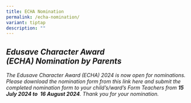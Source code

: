 ```yaml
---
title: ECHA Nomination
permalink: /echa-nomination/
variant: tiptap
description: ""
---
```

<h2><strong><em>Edusave Character Award (ECHA)&nbsp;Nomination&nbsp;by&nbsp;Parents&nbsp;</em></strong></h2>
<p></p>
<p><em>The Edusave Character Award (ECHA) 2024 is now open for&nbsp;nominations. Please download the&nbsp;nomination&nbsp;form from this link here and submit the completed&nbsp;nomination&nbsp;form to your child’s/ward’s Form Teachers from&nbsp;</em><strong><em>15 July 2024 to</em></strong><em>&nbsp;</em><strong><em>&nbsp;16 August 2024</em></strong><em>. Thank you for your&nbsp;nomination.</em>
</p>
<p></p>